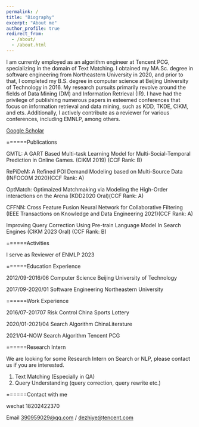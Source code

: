 ```yaml
---
permalink: /
title: "Biography"
excerpt: "About me"
author_profile: true
redirect_from: 
  - /about/
  - /about.html
---
```


I am currently employed as an algorithm engineer at Tencent PCG, specializing in the domain of Text Matching. I obtained my MA.Sc. degree in software engineering from Northeastern University in 2020, and prior to that, I completed my B.S. degree in computer science at Beijing University of Technology in 2016. My research pursuits primarily revolve around the fields of Data Mining (DM) and Information Retrieval (IR). I have had the privilege of publishing numerous papers in esteemed conferences that focus on information retrieval and data mining, such as KDD, TKDE, CIKM, and ets. Additionally, I actively contribute as a reviewer for various conferences, including EMNLP, among others.


[Google Scholar](https://scholar.google.com/citations?hl=zh-CN&user=0DRNbaIAAAAJ)


======Publications

GMTL: A GART Based Multi-task Learning Model for Multi-Social-Temporal Prediction in Online Games.  (CIKM 2019) (CCF Rank: B)

RePiDeM: A Refined POI Demand Modeling based on Multi-Source Data (INFOCOM 2020)(CCF Rank: A)

OptMatch: Optimaized Matchmaking via Modeling the High-Order interactions on the Arena (KDD2020 Oral)(CCF Rank: A)

CFFNN: Cross Feature Fusion Neural Network for Collaborative Filtering (IEEE Transactions on Knowledge and Data Engineering 2021)(CCF Rank: A)

Improving Query Correction Using Pre-train Language Model In Search Engines (CIKM 2023 Oral) (CCF Rank: B)


======Activities

I serve as Reviewer of ENMLP 2023


======Education Experience

2012/09-2016/06  Computer Science      Beijing University of Technology  

2017/09-2020/01  Software Engineering    Northeastern University


======Work Experience

2016/07-201707         Risk Control         China Sports Lottery

2020/01-2021/04       Search Algorithm      ChinaLiterature

2021/04-NOW        Search Algorithm      Tencent PCG

======Research Intern

We are looking for some Research Intern on Search or NLP, please contact us if you are interested.

1. Text Matching (Especially in QA)
2. Query Understanding (query correction, query rewrite etc.)


======Contact with me

wechat  18202422370

Email 390959029@qq.com / dezhiye@tencent.com



